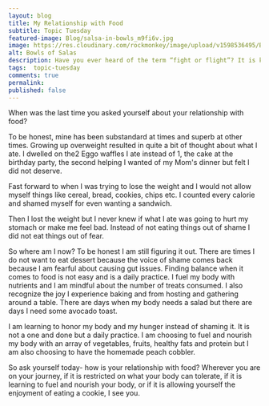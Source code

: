 ```yaml
---
layout: blog
title: My Relationship with Food
subtitle: Topic Tuesday
featured-image: Blog/salsa-in-bowls_m9fi6v.jpg
image: https://res.cloudinary.com/rockmonkey/image/upload/v1598536495/Blog/salsa-in-bowls_m9fi6v.jpg
alt: Bowls of Salas
description: Have you ever heard of the term “fight or flight”? It is known as the stress response. It activates when stressed or in danger to keep us from harm. When fired in a dangerous situation, it helps us survive to live another day. Unfortunately, this response does not just happen if you are running from a tiger.
tags:  topic-tuesday
comments: true
permalink:
published: false
---
```

When was the last time you asked yourself about your relationship with food?

To be honest, mine has been substandard at times and superb at other times. Growing up overweight resulted in quite a bit of thought about what I ate. I dwelled on the2 Eggo waffles I ate instead of 1, the cake at the birthday party, the second helping I wanted of my Mom's dinner but felt I did not deserve.

Fast forward to when I was trying to lose the weight and I would not allow myself things like cereal, bread, cookies, chips etc. I counted every calorie and shamed myself for even wanting a sandwich.

Then I lost the weight but I never knew if what I ate was going to hurt my stomach or make me feel bad. Instead of not eating things out of shame I did not eat things out of fear.

So where am I now? To be honest I am still figuring it out. There are times I do not want to eat dessert because the voice of shame comes back because I am fearful about causing gut issues. Finding balance when it comes to food is not easy and is a daily practice. I fuel my body with nutrients and I am mindful about the number of treats consumed. I also recognize the joy I experience baking and from hosting and gathering around a table. There are days when my body needs a salad but there are days I need some avocado toast.

I am learning to honor my body and my hunger instead of shaming it. It is not a one and done but a daily practice. I am choosing to fuel and nourish my body with an array of vegetables, fruits, healthy fats and protein but I am also choosing to have the homemade peach cobbler.

So ask yourself today- how is your relationship with food? Wherever you are on your journey, if it is restricted on what your body can tolerate, if it is learning to fuel and nourish your body, or if it is allowing yourself the enjoyment of eating a cookie, I see you.

